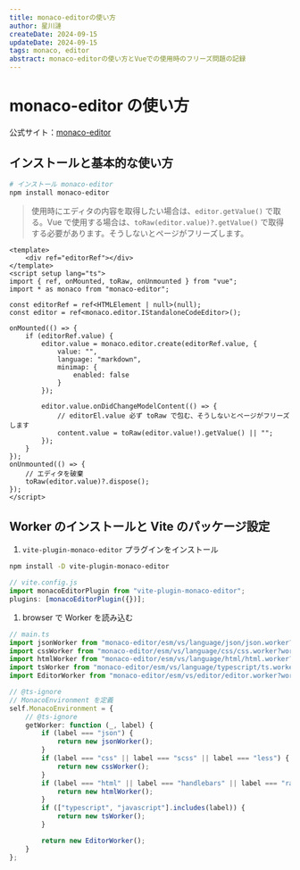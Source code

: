 ```yaml
---
title: monaco-editorの使い方
author: 星川漣
createDate: 2024-09-15
updateDate: 2024-09-15
tags: monaco, editor
abstract: monaco-editorの使い方とVueでの使用時のフリーズ問題の記録
---
```


# monaco-editor の使い方

公式サイト：[monaco-editor](https://microsoft.github.io/monaco-editor/)

## インストールと基本的な使い方

```bash
# インストール monaco-editor
npm install monaco-editor
```

> 使用時にエディタの内容を取得したい場合は、`editor.getValue()` で取る。Vue で使用する場合は、`toRaw(editor.value)?.getValue()` で取得する必要があります。そうしないとページがフリーズします。

```vue
<template>
	<div ref="editorRef"></div>
</template>
<script setup lang="ts">
import { ref, onMounted, toRaw, onUnmounted } from "vue";
import * as monaco from "monaco-editor";

const editorRef = ref<HTMLElement | null>(null);
const editor = ref<monaco.editor.IStandaloneCodeEditor>();

onMounted(() => {
	if (editorRef.value) {
		editor.value = monaco.editor.create(editorRef.value, {
			value: "",
			language: "markdown",
			minimap: {
				enabled: false
			}
		});

		editor.value.onDidChangeModelContent(() => {
			// editorEl.value 必ず toRaw で包む、そうしないとページがフリーズします
			content.value = toRaw(editor.value!).getValue() || "";
		});
	}
});
onUnmounted(() => {
	// エディタを破棄
	toRaw(editor.value)?.dispose();
});
</script>
```

## Worker のインストールと Vite のパッケージ設定

1. `vite-plugin-monaco-editor` プラグインをインストール

```bash
npm install -D vite-plugin-monaco-editor
```

```js
// vite.config.js
import monacoEditorPlugin from "vite-plugin-monaco-editor";
plugins: [monacoEditorPlugin({})];
```

1. browser で Worker を読み込む

```ts
// main.ts
import jsonWorker from "monaco-editor/esm/vs/language/json/json.worker?worker";
import cssWorker from "monaco-editor/esm/vs/language/css/css.worker?worker";
import htmlWorker from "monaco-editor/esm/vs/language/html/html.worker?worker";
import tsWorker from "monaco-editor/esm/vs/language/typescript/ts.worker?worker";
import EditorWorker from "monaco-editor/esm/vs/editor/editor.worker?worker";

// @ts-ignore
// MonacoEnvironment を定義
self.MonacoEnvironment = {
	// @ts-ignore
	getWorker: function (_, label) {
		if (label === "json") {
			return new jsonWorker();
		}
		if (label === "css" || label === "scss" || label === "less") {
			return new cssWorker();
		}
		if (label === "html" || label === "handlebars" || label === "razor") {
			return new htmlWorker();
		}
		if (["typescript", "javascript"].includes(label)) {
			return new tsWorker();
		}

		return new EditorWorker();
	}
};
```
